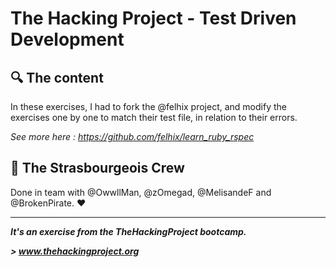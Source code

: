 # The Hacking Project - Test Driven Development


## :mag: The content
In these exercises, I had to fork the @felhix project, and modify the exercises one by one to match their test file, in relation to their errors.

*See more here : https://github.com/felhix/learn_ruby_rspec*


## :european_post_office: The Strasbourgeois Crew
Done in team with @OwwllMan, @zOmegad, @MelisandeF and @BrokenPirate. :heart:

<hr>

***It's an exercise from the TheHackingProject bootcamp.***

***> www.thehackingproject.org***
